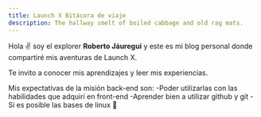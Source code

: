 ```yaml
---
title: Launch X Bitácora de viaje
description: The hallway smelt of boiled cabbage and old rag mats.
---
```


Hola ✌️  soy el explorer **Roberto Jáuregui** y este es mi blog personal donde compartiré mis aventuras de Launch X.

Te invito a conocer mis aprendizajes y leer mis experiencias.

Mis expectativas de la misión back-end son:
-Poder utilizarlas con las habilidades que adquirí en front-end
-Aprender bien a utilizar github y git
-Si es posible las bases de linux
🚀
